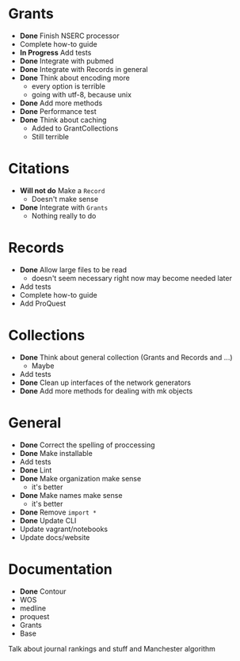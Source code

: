# Grants
+ **Done** Finish NSERC processor
+ Complete how-to guide
+ **In Progress** Add tests
+ **Done** Integrate with pubmed
+ **Done** Integrate with Records in general
+ **Done** Think about encoding more
    - every option is terrible
    - going with utf-8, because unix
+ **Done** Add more methods
+ **Done** Performance test
+ **Done** Think about caching
    - Added to GrantCollections
    - Still terrible

# Citations
+ **Will not do** Make a `Record`
    - Doesn't make sense
+ **Done** Integrate with `Grants`
    - Nothing really to do

# Records
+ **Done** Allow large files to be read
    - doesn't seem necessary right now may become needed later
+ Add tests
+ Complete how-to guide
+ Add ProQuest

# Collections
+ **Done** Think about general collection (Grants and Records and ...)
    - Maybe
+ Add tests
+ **Done** Clean up interfaces of the network generators
+ **Done** Add more methods for dealing with mk objects

# General
+ **Done** Correct the spelling of proccessing
+ **Done** Make installable
+ Add tests
+ **Done** Lint
+ **Done** Make organization make sense
    - it's better
+ **Done** Make names make sense
    - it's better
+ **Done** Remove `import *`
+ **Done** Update CLI
+ Update vagrant/notebooks
+ Update docs/website

# Documentation
+ **Done** Contour
+ WOS
+ medline
+ proquest
+ Grants
+ Base

Talk about journal rankings and stuff and Manchester algorithm
